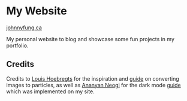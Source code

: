 # My Website
[johnnyfung.ca](https://www.johnnyfung.ca)


My personal website to blog and showcase some fun projects in my portfolio.



## Credits
Credits to [Louis Hoebregts](https://github.com/Mamboleoo) for the inspiration and [guide](https://codepen.io/Mamboleoo/post/how-to-convert-an-image-into-particles) on converting images to particles, as well as [Ananyan Neogi](https://github.com/ananyaneogi) for the dark mode [guide](https://dev.to/ananyaneogi/create-a-dark-light-mode-switch-with-css-variables-34l8) which was implemented on my site.
